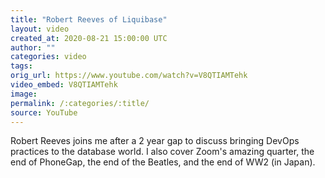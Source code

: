 ```yaml
---
title: "Robert Reeves of Liquibase"
layout: video
created_at: 2020-08-21 15:00:00 UTC
author: ""
categories: video
tags: 
orig_url: https://www.youtube.com/watch?v=V8QTIAMTehk
video_embed: V8QTIAMTehk
image: 
permalink: /:categories/:title/
source: YouTube
---
```


Robert Reeves joins me after a 2 year gap to discuss bringing DevOps practices to the database world. I also cover Zoom's amazing quarter, the end of PhoneGap, the end of the Beatles, and the end of WW2 (in Japan).